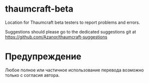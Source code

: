 # thaumcraft-beta
Location for Thaumcraft beta testers to report problems and errors.

Suggestions should please go to the dedicated suggestions git at https://github.com/Azanor/thaumcraft-suggestions

# Предупреждение
Любое полное или частичное использование перевода возможно только с согласия автора.
